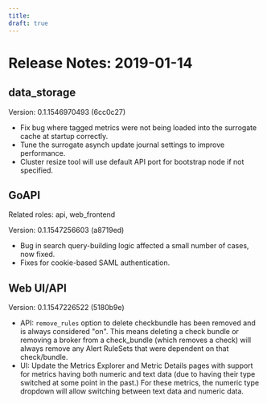 ```yaml
---
title:
draft: true
---
```


# Release Notes: 2019-01-14

## data_storage

Version: 0.1.1546970493 (6cc0c27)

* Fix bug where tagged metrics were not being loaded into the surrogate cache
  at startup correctly.
* Tune the surrogate asynch update journal settings to improve performance.
* Cluster resize tool will use default API port for bootstrap node if not
  specified.

## GoAPI

Related roles: api, web_frontend

Version: 0.1.1547256603 (a8719ed)

* Bug in search query-building logic affected a small number of cases, now
  fixed.
* Fixes for cookie-based SAML authentication.

## Web UI/API

Version: 0.1.1547226522 (5180b9e)

* API: `remove_rules` option to delete checkbundle has been removed and is
  always considered "on". This means deleting a check bundle or removing a
  broker from a check_bundle (which removes a check) will always remove any
  Alert RuleSets that were dependent on that check/bundle.
* UI: Update the Metrics Explorer and Metric Details pages with support for
  metrics having both numeric and text data (due to having their type switched
  at some point in the past.) For these metrics, the numeric type dropdown will
  allow switching between text data and numeric data.
